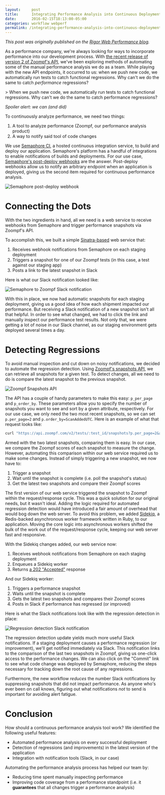 ```yaml
---
layout:     post
title:      Integrating Performance Analysis into Continuous Deployment
date:       2016-02-15T18:13:00-05:00
categories: workflow webperf
permalink: /integrating-performance-analysis-into-continuous-deployment
---
```

_This post was originally published on the [Rigor Web Performance blog](http://rigor.com/blog/2016/02/integrating-performance-analysis-continuous-deployment)._

As a performance company, we're always looking for ways to incorporate performance into our development process. With [the recent release of version 2 of Zoompf's API](http://rigor.com/blog/2016/01/announcing-the-new-zoompf-developer-api), we've been exploring methods of automating some of the manual performance analysis we do as a team. While playing with the new API endpoints, it occurred to us: when we push new code, we automatically run tests to catch functional regressions. Why can't we do the same to catch _performance_ regressions?

&gt; When we push new code, we automatically run tests to catch functional regressions. Why can't we do the same to catch performance regressions?

*Spoiler alert: we can (and did)*

To continuously analyze performance, we need two things:

  1. A tool to analyze performance (Zoompf, our performance analysis product)
  2. A way to notify said tool of code changes

We use [Semaphore CI](https://semaphoreci.com/), a hosted continuous integration service, to build and deploy our application. Semaphore's platform has a handful of integrations to enable notifications of builds and deployments. For our use case, [Semaphore's post-deploy webhooks](https://semaphoreci.com/docs/post-deploy-webhooks.html) are the answer. Post-deploy webhooks allow us to notify an arbitrary endpoint when an application is deployed, giving us the second item required for continuous performance analysis.

![Semaphore post-deploy webhook](https://files.slack.com/files-pri/T03LML849-F0M0H497B/screenshot_2016-02-11_at_2.17.32_pm.png?pub_secret=c71d3dfb86)

# Connecting the Dots

With the two ingredients in hand, all we need is a web service to receive webhooks from Semaphore and trigger performance snapshots via Zoompf's API.

To accomplish this, we built a simple [Sinatra-based](http://www.sinatrarb.com/) web service that:

  1. Receives webhook notifications from Semaphore on each staging deployment
  2. Triggers a snapshot for one of our Zoompf tests (in this case, a test against our staging app)
  3. Posts a link to the latest snapshot in Slack

Here is what our Slack notification looked like:

![Semaphore to Zoompf Slack notification](https://files.slack.com/files-pri/T03LML849-F0LVCDPKN/screenshot_2016-02-11_at_12.25.58_pm.png?pub_secret=5f4e648f4b)

With this in place, we now had automatic snapshots for each staging deployment, giving us a good idea of how each shipment impacted our performance. But receiving a Slack notification of a new snapshot isn't all that helpful. In order to see what changed, we had to click the link and manually inspect our performance test results. Not only that, we were getting a lot of noise in our Slack channel, as our staging environment gets deployed several times a day.

# Detecting Regressions

To avoid manual inspection and cut down on noisy notifications, we decided to automate the regression detection. Using [Zoompf's snapshots API](https://api.zoompf.com/Explorer/index.html?url=/swagger/docs/v2#!/Snapshots/v2_Snapshots_Get_0), we can retrieve all snapshots for a given test. To detect changes, all we need to do is compare the latest snapshot to the previous snapshot.

![Zoompf Snapshots API](https://files.slack.com/files-pri/T03LML849-F0M0JT9RN/screenshot_2016-02-11_at_2.20.00_pm.png?pub_secret=a61feff336)

The API has a couple of handy parameters to make this easy: `p_per_page` and `p_order_by`. These parameters allow you to specify the number of snapshots you want to see and sort by a given attribute, respectively. For our use case, we only need the two most recent snapshots, so we can set `p.per_page=2` and `p.order_by=ScanAddedUTC`. Here is an example of what that request looks like:

```bash
curl "https://api.zoompf.com/v2/tests/:test_id/snapshots?p.per_page=2&amp;p.order_by=ScanAddedUTC"
```

Armed with the two latest snapshots, comparing them is easy. In our case, we compare the Zoompf scores of each snapshot to measure the change. However, automating this comparison within our web service required us to make some changes. Instead of simply triggering a new snapshot, we now have to:

  1. Trigger a snapshot
  2. Wait until the snapshot is complete (i.e. poll the snapshot's status)
  3. Get the latest two snapshots and compare their Zoompf scores

The first version of our web service triggered the snapshot to Zoompf within the request/response cycle. This was a quick solution for our original needs, but it wasn't ideal. Adding the logic required for automated regression detection would have introduced a fair amount of overhead that would bog down the web server. To avoid this problem, we added [Sidekiq](http://sidekiq.org/), a Redis-backed asynchronous worker framework written in Ruby, to our application. Moving the core logic into asynchronous workers shifted the bulk of the work out of the request/response cycle, keeping our web server fast and responsive.

With the Sidekiq changes added, our web service now:

  1. Receives webhook notifications from Semaphore on each staging deployment
  2. Enqueues a Sidekiq worker
  3. Returns [a 202 "Accepted"](http://whysitedown.com/http_codes/202) response

And our Sidekiq worker:

  1. Triggers a performance snapshot
  2. Waits until the snapshot is complete
  3. Gets the latest two snapshots and compares their Zoompf scores
  4. Posts in Slack if performance has regressed (or improved)

Here is what the  Slack notifications look like with the regression detection in place:

![Regression detection Slack notification](https://files.slack.com/files-pri/T03LML849-F0LMKQRTK/screenshot_2016-02-09_at_10.27.36_am.png?pub_secret=efad4a5a92)

The regression detection update yields much more useful Slack notifications. If a staging deployment causes a performance regression (or improvement), we'll get notified immediately via Slack. This notification links to the comparison of the last two snapshots in Zoompf, giving us one-click access to the performance changes. We can also click on the "Commit" link to see what code change was deployed by Semaphore, reducing the steps necessary for tracking down the root cause of any regressions.

Furthermore, the new workflow _reduces_ the number Slack notifications by suppressing snapshots that did not impact performance. As anyone who's ever been on call knows, figuring out what notifications _not_ to send is important for avoiding alert fatigue.

# Conclusion
How should a continuous performance analysis tool work? We identified the following useful features:
  * Automated performance analysis on every successful deployment
  * Detection of regressions (and improvements) in the latest version of the application
  * Integration with notification tools (Slack, in our case)

Automating the performance analysis process has helped our team by:
  * Reducing time spent manually inspecting performance
  * Improving code coverage from a performance standpoint (i.e. it **guarantees** that all changes trigger a performance analysis)

